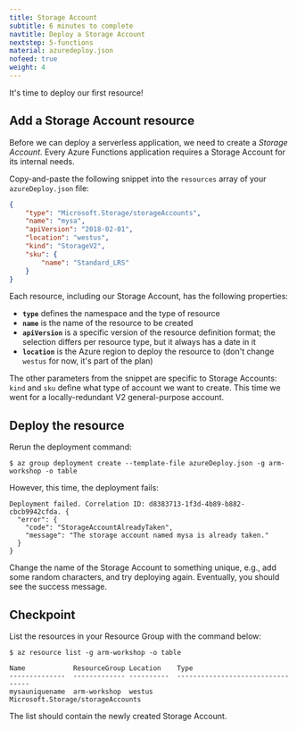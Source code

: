 ```yaml
---
title: Storage Account
subtitle: 6 minutes to complete
navtitle: Deploy a Storage Account
nextstep: 5-functions
material: azuredeploy.json
nofeed: true
weight: 4
---
```


It's time to deploy our first resource!

## Add a Storage Account resource

Before we can deploy a serverless application, we need to create a *Storage Account*. Every Azure Functions application requires a Storage Account for its internal needs.

Copy-and-paste the following snippet into the `resources` array of your `azureDeploy.json` file:

``` json
{
    "type": "Microsoft.Storage/storageAccounts",
    "name": "mysa",
    "apiVersion": "2018-02-01",
    "location": "westus",
    "kind": "StorageV2",
    "sku": {
        "name": "Standard_LRS"
    }
}
```

Each resource, including our Storage Account, has the following properties:

- **`type`** defines the namespace and the type of resource
- **`name`** is the name of the resource to be created
- **`apiVersion`** is a specific version of the resource definition format; the selection differs per resource type, but it always has a date in it
- **`location`** is the Azure region to deploy the resource to (don't change `westus` for now, it's part of the plan)

The other parameters from the snippet are specific to Storage Accounts: `kind` and `sku` define what type of account we want to create. This time we went for a locally-redundant V2 general-purpose account.

## Deploy the resource

Rerun the deployment command:

```
$ az group deployment create --template-file azureDeploy.json -g arm-workshop -o table
```

However, this time, the deployment fails:

```
Deployment failed. Correlation ID: d8383713-1f3d-4b89-b882-cbcb9942cfda. {
  "error": {
    "code": "StorageAccountAlreadyTaken",
    "message": "The storage account named mysa is already taken."
  }
}
```

Change the name of the Storage Account to something unique, e.g., add some random characters, and try deploying again. Eventually, you should see the success message.

## Checkpoint

List the resources in your Resource Group with the command below:

```
$ az resource list -g arm-workshop -o table

Name            ResourceGroup Location    Type
--------------  ------------- ----------  ---------------------------------
mysauniquename  arm-workshop  westus      Microsoft.Storage/storageAccounts
```

The list should contain the newly created Storage Account.
